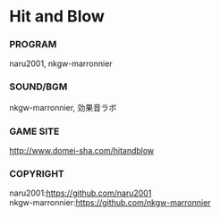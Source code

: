 # Hit and Blow

### PROGRAM
naru2001, nkgw-marronnier

### SOUND/BGM
nkgw-marronnier, 効果音ラボ

### GAME SITE
http://www.domei-sha.com/hitandblow

### COPYRIGHT
naru2001:https://github.com/naru2001<br>
nkgw-marronnier:https://github.com/nkgw-marronnier
